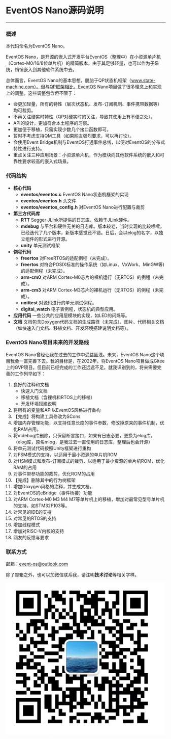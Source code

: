 # EventOS Nano源码说明
-------
### 概述
本代码命名为EventOS Nano。

EventOS Nano，是开源的嵌入式开发平台EventOS（整理中）在小资源单片机（Cortex-M0/16/8位单片机）的精简版本。由于其足够轻量，也可以作为子系统，悄悄嵌入到其他软件系统中去。

总体而言，EventOS Nano的基本思想，脱胎于QP状态机框架（www.state-machine.com）。但与QP框架相比，EventOS Nano项目做了很多理念上和实现上的调整。这些调整包含但不限于：
+ 会更加轻量，所有的特性（层次状态机、发布-订阅机制、事件携带数据等）均可裁剪。
+ 不再关注硬实时特性（QP对硬实时的关注，导致其使用上有不便之处）。
+ API的设计，更加符合本土程序的习惯。
+ 更加便于移植，只需实现少数几个接口函数即可。
+ 暂时不考虑支持QM工具（如果网友强烈要求，可以再讨论）。
+ 会使用Event Bridge机制与EventOS打通事件总线，以便对EventOS的分布式特性进行支持。
+ 重点关注三种应用场景：小资源单片机，作为模块向其他软件系统的嵌入和可靠性要求较高的嵌入式场景。

### 代码结构
+ **核心代码**
    + **eventos/eventos.c** EventOS Nano状态机框架的实现
    + **eventos/eventos.h** 头文件
    + **eventos/eventos_config.h** 对EventOS Nano进行配置与裁剪
+ **第三方代码库**
    + **RTT** Segger JLink所提供的日志库，依赖于JLink硬件。
    + **mdebug** 与平台和硬件无关的日志库。版本较老，当时实现的比较啰嗦，已经迭代了几个版本，新版本感觉还不错。日后，会以elog的名字，以独立组件的形式进行开源。
    + **unity** 单元测试框架
+ **例程代码**
    + **freertos** 对FreeRTOS的适配例程（未完成）。
    + **freertos** 对符合POSIX标准的操作系统（如Linux、VxWork、MinGW等)的适配例程（未完成）。
    + **arm-cm0** 对ARM Cortex-M0芯片的裸机运行（无RTOS）的例程（未完成）。
    + **arm-cm3** 对ARM Cortex-M3芯片的裸机运行（无RTOS）的例程（未完成）。
    + **unittest** 对源码进行的单元测试例程。
    + **digital_watch** 电子表例程，状态机的典型应用。
+ **应用代码**
一些公共的应用层模块的实现，如LED的闪烁等。
+ **文档**
文档包含Doxygen代码文档的生成路径（未完成）、图片、代码相关文档（如快速入门文档、移植文档、开发环境搭建说明文档等）。

### EventOS Nano项目未来的开发路线
EventOS Nano曾经让我在过去的工作中受益匪浅。未来，EventOS Nano这个项目我会一直完善下去。我的目标是，在2022年，将EventOS Nano项目做成Gitee上的GVP项目。但目前已经完成的工作还远远不足。就我识别到的，将来需要完善的工作列举如下：
1. 良好的注释和文档
    + 快速入门文档
    + 移植文档（含裸机和RTOS上的移植）
    + 开发环境搭建说明
1. 将所有的变量和API以EventOS风格进行重构
1. 【完成】将构建工具修改为SCons
1. 增加内存管理功能，以支持任意长度的事件参数，修改掉原来的事件机制，优化RAM占用。
1. 将mdebug库删除，只保留断言接口，如果有日志必要，更换为elog库。（elog库，原名mlog，是我过去一直使用的日志库，整理后也会开源）
1. 将单元测试代码按照Unity框架进行重构
1. 对FSM模式的支持，以适用于最小资源的单片机ROM
1. 对HSM模式和发布-订阅模式的裁剪，以适用于最小资源的单片机ROM，优化RAM的占用
1. 对事件带参功能的裁剪，优化ROM的占用
1. 【完成】删除其中的行为树框架
1. 增加Doxygen风格的注释，并生成文档。
1. 对EventOS的eBridge（事件桥接）功能
1. 对ARM Cortex-M0 M3 M4 M7等单片机上的移植，增加对最常见型号单片机的支持，如STM32F103等。
1. 对常见的IDE的支持
1. 对常见的RTOS的支持
1. 增加线程模式
1. 增加对RISC-V内核的支持
1. 网友的反馈与要求

### 联系方式
邮箱：event-os@outlook.com

除了邮箱之外，也可以加微信联系我，请注明**技术讨论**等相关字样。

![avatar](/documentation/figures/wechat.jpg)